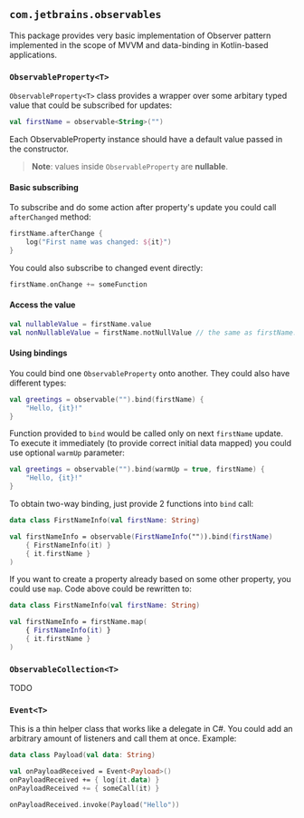 ## `com.jetbrains.observables`

This package provides very basic implementation of Observer pattern implemented in the scope of MVVM and data-binding in Kotlin-based applications.

### `ObservableProperty<T>`

`ObservableProperty<T>` class provides a wrapper over some arbitary typed value that could be subscribed for updates:

```kotlin
val firstName = observable<String>("")
```

Each ObservableProperty instance should have a default value passed in the constructor.

> **Note**: values inside `ObservableProperty` are **nullable**.

#### Basic subscribing

To subscribe and do some action after property's update you could call `afterChanged` method:

```kotlin
firstName.afterChange {
    log("First name was changed: ${it}")
}
```

You could also subscribe to changed event directly:

```kotlin
firstName.onChange += someFunction
```

#### Access the value

```kotlin
val nullableValue = firstName.value
val nonNullableValue = firstName.notNullValue // the same as firstName.value!!
```

#### Using bindings

You could bind one `ObservableProperty` onto another. They could also have different types:

```kotlin
val greetings = observable("").bind(firstName) {
    "Hello, {it}!"
}
```

Function provided to `bind` would be called only on next `firstName` update. To execute it immediately (to provide correct initial data mapped) you could use optional `warmUp` parameter:

```kotlin
val greetings = observable("").bind(warmUp = true, firstName) {
    "Hello, {it}!"
}
```

To obtain two-way binding, just provide 2 functions into `bind` call:

```kotlin
data class FirstNameInfo(val firstName: String)

val firstNameInfo = observable(FirstNameInfo("")).bind(firstName)
    { FirstNameInfo(it) }
    { it.firstName }
)
```

If you want to create a property already based on some other property, you could use `map`. Code above could be rewritten to:

```kotlin
data class FirstNameInfo(val firstName: String)

val firstNameInfo = firstName.map(
    { FirstNameInfo(it) }
    { it.firstName }
)
```

### `ObservableCollection<T>`

TODO

### `Event<T>`

This is a thin helper class that works like a delegate in C#. You could add an arbitrary amount of listeners and call them at once. Example:

```kotlin
data class Payload(val data: String)

val onPayloadReceived = Event<Payload>()
onPayloadReceived += { log(it.data) }
onPayloadReceived += { someCall(it) }

onPayloadReceived.invoke(Payload("Hello"))
```